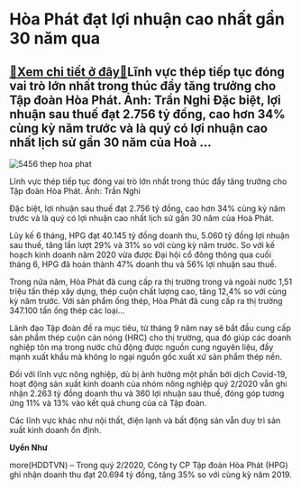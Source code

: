 Hòa Phát đạt lợi nhuận cao nhất gần 30 năm qua
==============================================

[:gift:Xem chi tiết ở đây:gift:](https://hddtvn.com/hoa-phat-dat-loi-nhuan-cao-nhat-gan-30-nam-qua/)Lĩnh vực thép tiếp tục đóng vai trò lớn nhất trong thúc đẩy tăng trưởng cho Tập đoàn Hòa Phát. Ảnh: Trần Nghi Đặc biệt, lợi nhuận sau thuế đạt 2.756 tỷ đồng, cao hơn 34% cùng kỳ năm trước và là quý có lợi nhuận cao nhất lịch sử gần 30 năm của Hoà …
--------------------------------------------------------------------------------------------------------------------------------------------------------------------------------------------------------------------------------------------------------





![5456 thep hoa phat](https://haiquanonline.com.vn/stores/news_dataimages/thanhnt/072020/06/14/in_article/5456_thep_Hoa_Phat.jpg?rt=20200725082507 "undefined")


 Lĩnh vực thép tiếp tục đóng vai trò lớn nhất trong thúc đẩy tăng trưởng cho Tập đoàn Hòa Phát. Ảnh: Trần Nghi



Đặc biệt, lợi nhuận sau thuế đạt 2.756 tỷ đồng, cao hơn 34% cùng kỳ năm trước và là quý có lợi nhuận cao nhất lịch sử gần 30 năm của Hoà Phát.


Lũy kế 6 tháng, HPG đạt 40.145 tỷ đồng doanh thu, 5.060 tỷ đồng lợi nhuận sau thuế, tăng lần lượt 29% và 31% so với cùng kỳ năm trước. So với kế hoạch kinh doanh năm 2020 vừa được Đại hội cổ đông thông qua cuối tháng 6, HPG đã hoàn thành 47% doanh thu và 56% lợi nhuận sau thuế.


Trong nửa năm, Hòa Phát đã cung cấp ra thị trường trong và ngoài nước 1,51 triệu tấn thép xây dựng, thép cuộn chất lượng cao, tăng 12,4% so với cùng kỳ năm trước. Với sản phẩm ống thép, Hòa Phát đã cung cấp ra thị trường 347.100 tấn ống thép các loại…


Lãnh đạo Tập đoàn đề ra mục tiêu, từ tháng 9 năm nay sẽ bắt đầu cung cấp sản phẩm thép cuộn cán nóng (HRC) cho thị trường, qua đó giúp các doanh nghiệp tôn mạ trong nước chủ động được nguồn cung nguyên liệu, đẩy mạnh xuất khẩu mà không lo ngại nguồn gốc xuất xứ sản phẩm thép nền.


Đối với lĩnh vực nông nghiệp, dù bị ảnh hưởng một phần bởi dịch Covid-19, hoạt động sản xuất kinh doanh của nhóm nông nghiệp quý 2/2020 vẫn ghi nhận 2.263 tỷ đồng doanh thu và 360 lợi nhuận sau thuế, đóng góp tương ứng 11% và 13% vào kết quả chung của cả Tập đoàn.


Các lĩnh vực khác như nội thất, điện lạnh và bất động sản vẫn duy trì sản xuất kinh doanh ổn định.




**Uyển Như**



more(HDDTVN) – Trong quý 2/2020, Công ty CP Tập đoàn Hòa Phát (HPG) ghi nhận doanh thu đạt 20.694 tỷ đồng, tăng 35% so với cùng kỳ năm 2019.

